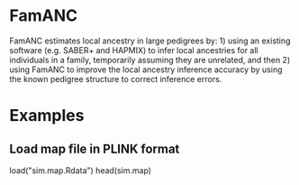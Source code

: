 # FamANC
FamANC estimates local ancestry in large pedigrees by: 1) using an existing software (e.g. SABER+ and HAPMIX) to infer local ancestries for all individuals in a family, temporarily assuming they are unrelated, and then 2) using FamANC to improve the local ancestry inference accuracy by using the known pedigree structure to correct inference errors.

# Examples
## Load map file in PLINK format
load("sim.map.Rdata")
head(sim.map)

